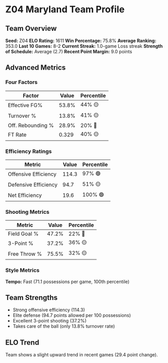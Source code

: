 # Z04 Maryland Team Profile
## Team Overview
**Seed:** Z04
**ELO Rating:** 1611
**Win Percentage:** 75.8%
**Average Ranking:** 353.0
**Last 10 Games:** 8-2
**Current Streak:** 1.0-game Loss streak
**Strength of Schedule:** Average (2.7)
**Recent Point Margin:** 9.0 points

## Advanced Metrics
### Four Factors
| Factor | Value | Percentile |
|--------|-------|------------|
| Effective FG% | 53.8% | 44% 🟡 |
| Turnover % | 13.8% | 41% 🟡 |
| Off. Rebounding % | 28.9% | 20% 🔴 |
| FT Rate | 0.329 | 40% 🟡 |

### Efficiency Ratings
| Metric | Value | Percentile |
|--------|-------|------------|
| Offensive Efficiency | 114.3 | 97% 🟢 |
| Defensive Efficiency | 94.7 | 51% 🟡 |
| Net Efficiency | 19.6 | 100% 🟢 |

### Shooting Metrics
| Metric | Value | Percentile |
|--------|-------|------------|
| Field Goal % | 47.2% | 22% 🔴 |
| 3-Point % | 37.2% | 36% 🟡 |
| Free Throw % | 75.5% | 32% 🟡 |

### Style Metrics
**Tempo:** Fast (71.1 possessions per game, 100th percentile)

## Team Strengths
* Strong offensive efficiency (114.3)
* Elite defense (94.7 points allowed per 100 possessions)
* Excellent 3-point shooting (37.2%)
* Takes care of the ball (only 13.8% turnover rate)

## ELO Trend
Team shows a slight upward trend in recent games (29.4 point change).

